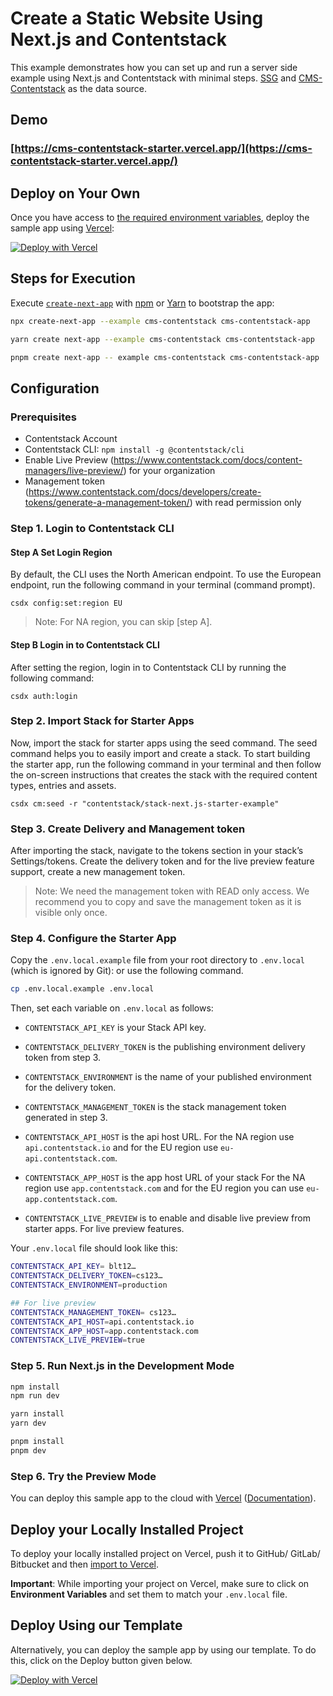 # Create a Static Website Using Next.js and Contentstack

This example demonstrates how you can set up and run a server side example using Next.js and Contentstack with minimal steps. [SSG](https://nextjs.org/docs/basic-features/pages) and [CMS-Contentstack](https://www.contentstack.com/) as the data source.

## Demo

### [https://cms-contentstack-starter.vercel.app/](https://cms-contentstack-starter.vercel.app/)

## Deploy on Your Own

Once you have access to [the required environment variables](#step-4-set-up-environment-variables), deploy the sample app using [Vercel](https://vercel.com?utm_source=github&utm_medium=readme&utm_campaign=next-example):

[![Deploy with Vercel](https://vercel.com/button)](https://vercel.com/new/clone?repository-url=https%3A%2F%2Fgithub.com%2Fvercel%2Fnext.js%2Ftree%2Fcanary%2Fexamples%2Fcms-contentstack&env=CONTENTSTACK_API_KEY,CONTENTSTACK_DELIVERY_TOKEN,CONTENTSTACK_ENVIRONMENT,CONTENTSTACK_MANAGEMENT_TOKEN,CONTENTSTACK_API_HOST,CONTENTSTACK_APP_HOST,CONTENTSTACK_LIVE_PREVIEW&envDescription=For%20more%20about%20environment%20tokens&envLink=https%3A%2F%2Fwww.contentstack.com%2Fdocs%2Fdevelopers%2Fsample-apps%2Fbuild-a-starter-website-using-next-js-and-contentstack%23build-and-configure-the-website&project-name=cms-contentstack-starter&repo-name=contenstack-nextjs-starter&demo-title=cms-contentstack-starter&demo-description=Contentstack%20starter%20app%20example%20with%20Live%20Preview&demo-url=https%3A%2F%2Fcms-contentstack-starter.vercel.app%2F&demo-image=https%3A%2F%2Fimages.contentstack.io%2Fv3%2Fassets%2Fblt8f177c3a5bf3b9a0%2Fblt8d4529a8c7873223%2F6216200c6dad8d31f18e4603%2Fnextjs-starter-app.png)

## Steps for Execution

Execute [`create-next-app`](https://github.com/vercel/next.js/tree/canary/packages/create-next-app) with [npm](https://docs.npmjs.com/cli/init) or [Yarn](https://yarnpkg.com/lang/en/docs/cli/create/) to bootstrap the app:

```bash
npx create-next-app --example cms-contentstack cms-contentstack-app
```

```bash
yarn create next-app --example cms-contentstack cms-contentstack-app
```

```bash
pnpm create next-app -- example cms-contentstack cms-contentstack-app
```

## Configuration

### Prerequisites

- Contentstack Account
- Contentstack CLI: `npm install -g @contentstack/cli`
- Enable Live Preview (https://www.contentstack.com/docs/content-managers/live-preview/) for your organization
- Management token (https://www.contentstack.com/docs/developers/create-tokens/generate-a-management-token/) with read permission only

### Step 1. Login to Contentstack CLI

#### Step A Set Login Region

By default, the CLI uses the North American endpoint. To use the European endpoint, run the following command in your terminal (command prompt).

`csdx config:set:region EU`

> Note: For NA region, you can skip [step A].

#### Step B Login in to Contentstack CLI

After setting the region, login in to Contentstack CLI by running the following command:

`csdx auth:login`

### Step 2. Import Stack for Starter Apps

Now, import the stack for starter apps using the seed command. The seed command helps you to easily import and create a stack.
To start building the starter app, run the following command in your terminal and then follow the on-screen instructions that creates the stack with the required content types, entries and assets.

`csdx cm:seed -r "contentstack/stack-next.js-starter-example"`

### Step 3. Create Delivery and Management token

After importing the stack, navigate to the tokens section in your stack’s Settings/tokens. Create the delivery token and for the live preview feature support, create a new management token.

> Note: We need the management token with READ only access. We recommend you to copy and save the management token as it is visible only once.

### Step 4. Configure the Starter App

Copy the `.env.local.example` file from your root directory to `.env.local` (which is ignored by Git): or use the following command.

```bash
cp .env.local.example .env.local
```

Then, set each variable on `.env.local` as follows:

- `CONTENTSTACK_API_KEY` is your Stack API key.

- `CONTENTSTACK_DELIVERY_TOKEN` is the publishing environment delivery token from step 3.

- `CONTENTSTACK_ENVIRONMENT` is the name of your published environment for the delivery token.

- `CONTENTSTACK_MANAGEMENT_TOKEN` is the stack management token generated in step 3.

- `CONTENTSTACK_API_HOST` is the api host URL.
  For the NA region use `api.contentstack.io` and for the EU region use `eu-api.contentstack.com`.

- `CONTENTSTACK_APP_HOST` is the app host URL of your stack
  For the NA region use `app.contentstack.com` and for the EU region you can use `eu-app.contentstack.com`.

- `CONTENTSTACK_LIVE_PREVIEW` is to enable and disable live preview from starter apps. For live preview features.

Your `.env.local` file should look like this:

```bash
CONTENTSTACK_API_KEY= blt12…
CONTENTSTACK_DELIVERY_TOKEN=cs123…
CONTENTSTACK_ENVIRONMENT=production

## For live preview
CONTENTSTACK_MANAGEMENT_TOKEN= cs123…
CONTENTSTACK_API_HOST=api.contentstack.io
CONTENTSTACK_APP_HOST=app.contentstack.com
CONTENTSTACK_LIVE_PREVIEW=true

```

### Step 5. Run Next.js in the Development Mode

```bash
npm install
npm run dev
```

```bash
yarn install
yarn dev
```

```bash
pnpm install
pnpm dev
```

### Step 6. Try the Preview Mode

You can deploy this sample app to the cloud with [Vercel](https://vercel.com?utm_source=github&utm_medium=readme&utm_campaign=next-example) ([Documentation](https://nextjs.org/docs/deployment)).

## Deploy your Locally Installed Project

To deploy your locally installed project on Vercel, push it to GitHub/ GitLab/ Bitbucket and then [import to Vercel](https://vercel.com/import/git?utm_source=github&utm_medium=readme&utm_campaign=next-example).

**Important**: While importing your project on Vercel, make sure to click on **Environment Variables** and set them to match your `.env.local` file.

## Deploy Using our Template

Alternatively, you can deploy the sample app by using our template. To do this, click on the Deploy button given below.

[![Deploy with Vercel](https://vercel.com/button)](https://vercel.com/new/clone?repository-url=https%3A%2F%2Fgithub.com%2Fvercel%2Fnext.js%2Ftree%2Fcanary%2Fexamples%2Fcms-contentstack&env=CONTENTSTACK_API_KEY,CONTENTSTACK_DELIVERY_TOKEN,CONTENTSTACK_ENVIRONMENT,CONTENTSTACK_MANAGEMENT_TOKEN,CONTENTSTACK_API_HOST,CONTENTSTACK_APP_HOST,CONTENTSTACK_LIVE_PREVIEW&envDescription=For%20more%20about%20environment%20tokens&envLink=https%3A%2F%2Fwww.contentstack.com%2Fdocs%2Fdevelopers%2Fsample-apps%2Fbuild-a-starter-website-using-next-js-and-contentstack%23build-and-configure-the-website&project-name=cms-contentstack-starter&repo-name=contenstack-nextjs-starter&demo-title=cms-contentstack-starter&demo-description=Contentstack%20starter%20app%20example%20with%20Live%20Preview&demo-url=https%3A%2F%2Fcms-contentstack-starter.vercel.app%2F&demo-image=https%3A%2F%2Fimages.contentstack.io%2Fv3%2Fassets%2Fblt8f177c3a5bf3b9a0%2Fblt8d4529a8c7873223%2F6216200c6dad8d31f18e4603%2Fnextjs-starter-app.png)
